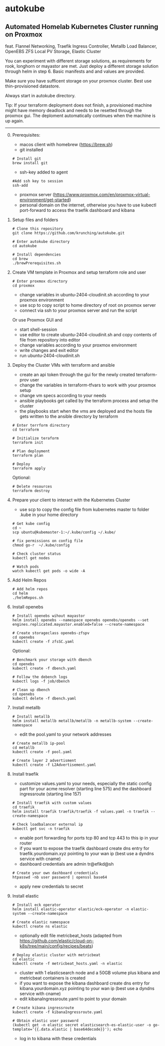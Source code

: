 # autokube
## Automated Homelab Kubernetes Cluster running on Proxmox
feat. Flannel Networking,
      Traefik Ingress Controller,
      Metallb Load Balancer,
      OpenEBS ZFS Local PV Storage,
      Elastic Cluster

You can experiment with different storage solutions, as requirements for rook, longhorn or mayastor are met. Just deploy a different storage solution through helm in step 6. Basic manifests and and values are provided.

Make sure you have sufficent storage on your proxmox cluster. Best use thin-provisioned datastore.

Always start in autokube directory.

Tip: If your terraform deployment does not finish, a provisioned machine might have memory deadlock and needs to be resetted through the proxmox gui. The deploment automatically continues when the machine is up again. 

---

0. Prerequisites:
    - macos client with homebrew (https://brew.sh)
    - git installed
    ```
    # Install git
    brew install git
    ```
    - ssh-key added to agent
    ```
    #Add ssh key to session
    ssh-add
    ```
    - proxmox server (https://www.proxmox.com/en/proxmox-virtual-environment/get-started)    
    - personal domain on the internet, otherwise you have to use kubectl port-forward to access the traefik dashboard and kibana

1. Setup files and folders
    ```
    # Clone this repository
    git clone https://github.com/krunching/autokube.git
    ```
    ```
    # Enter autokube directory
    cd autokube
    ```
    ```
    # Install dependencies
    cd brew
    ./brewPrerequisites.sh
    ```

2. Create VM template in Proxmox and setup terraform role and user
    ```
    # Enter proxmox directory
    cd proxmox
    ```
    - change variables in ubuntu-2404-cloudinit.sh according to your proxmox environment
    - use scp to copy script to home directory of root on proxmox server
    - connect via ssh to your proxmox server and run the script

   Or use Proxmox GUI and
    - start shell-session
    - use editor to create ubuntu-2404-cloudinit.sh and copy contents of file from repository into editor
    - change variables according to your proxmox environment
    - write changes and exit editor
    - run ubuntu-2404-cloudinit.sh

3. Deploy the Cluster VMs with terraform and ansible
    - create an api token through the gui for the newly created terraform-prov user
    - change the variables in terraform-tfvars to work with your proxmox setup
    - change vm specs according to your needs
    - ansible playbooks get called by the terraform process and setup the cluster
    - the playbooks start when the vms are deployed and the hosts file gets written to the ansible directory by terraform
    ```
    # Enter terrform directory
    cd terraform
    ```
    ```
    # Initialize teraform
    terraform init
    ```
    ```
    # Plan deployment
    terraform plan
    ```
    ```
    # Deploy
    terraform apply
    ```
    Optional:
    ```
    # Delete resources
    terraform destroy
    ```

4. Prepare your client to interact with the Kubernetes Cluster
    - use scp to copy the config file from kubernetes master to folder .kube in your home directory
    ```
    # Get kube config
    cd ~
    scp ubuntu@kubemaster-1:~/.kube/config ~/.kube/
    ```
    ```
    # fix permissions on config file
    chmod go-r  ~/.kube/config
    ```
    ```
    # Check cluster status
    kubectl get nodes
    ```
    ```
    # Watch pods
    watch kubectl get pods -o wide -A
    ```

5. Add Helm Repos
    ```
    # Add helm repos
    cd helm
    ./helmRepos.sh
    ```

6. Install openebs
    ```
    # Install openebs wihout mayastor
    helm install openebs --namespace openebs openebs/openebs --set engines.replicated.mayastor.enabled=false --create-namespace
    ```
    ```
    # Create storageclass openebs-zfspv
    cd openebs
    kubectl create -f zfsSC.yaml
    ```
    Optional:
    ```
    # Benchmark your storage with dbench
    cd openebs
    kubectl create -f dbench.yaml
    ```
    ```
    # Follow the debench logs
    kubectl logs -f job/dbench
    ```
    ```
    # Clean up dbench
    cd openebs
    kubectl delete -f dbench.yaml
    ```

7. Install metallb
    ```
    # Install metallb
    helm install metallb metallb/metallb -n metallb-system --create-namespace
    ```
    - edit the pool.yaml to your network addresses
    ```
    # Create metallb ip-pool
    cd metallb
    kubectl create -f pool.yaml
    ```
    ```
    # Create layer 2 advertisment
    kubectl create -f L2Advertisement.yaml
    ```

8. Install traefik
    - customize values.yaml to your needs, especially the static config part for your acme resolver (starting line 575) and the dashboard ingressroute (starting line 157)
    ```
    # Install traefik with custom values
    cd traefik
    helm install traefik traefik/traefik -f values.yaml -n traefik --create-namespace
    ```
    ```
    # Check loadbalancer external ip
    kubectl get svc -n traefik
    ```
    - enable port forwarding for ports tcp 80 and tcp 443 to this ip in your router
    - if you want to expose the traefik dashboard create dns entry for traefik.yourdomain.xyz pointing to your wan ip (best use a dyndns service with cname)
    - dashboard credentials are admin tr@efikd@sh
    ```
    # Create your own dashboard credentials
    htpasswd -nb user password | openssl base64
    ```
    - apply new credentials to secret

9. Install elastic
    ```
    # Install eck operator
    helm install elastic-operator elastic/eck-operator -n elastic-system --create-namespace
    ```
    ```
    # Create elastic namespace
    kubectl create ns elastic
    ```
    - optionally edit file metricbeat_hosts (adapted from https://github.com/elastic/cloud-on-k8s/tree/main/config/recipes/beats)
    ```
    # Deploy elastic cluster with metricbeat
    cd elastic
    kubectl create -f metricbeat_hosts.yaml -n elastic
    ```
    - cluster with 1 elasticsearch node and a 50GB volume plus kibana and metricbeat containers is created 
    - if you want to expose the kibana dashboard create dns entry for kibana.yourdomain.xyz pointing to your wan ip (best use a dyndns service with cname)
    - edit kibanaIngressroute.yaml to point to your domain
    ```
    # Create kibana ingressroute
    kubectl create -f kibanaIngressroute.yaml
    ```
    ```
    # Obtain elastic user password
    (kubectl get -n elastic secret elasticsearch-es-elastic-user -o go-template='{{.data.elastic | base64decode}}'); echo
    ```
    - log in to kibana with these credentials
    
